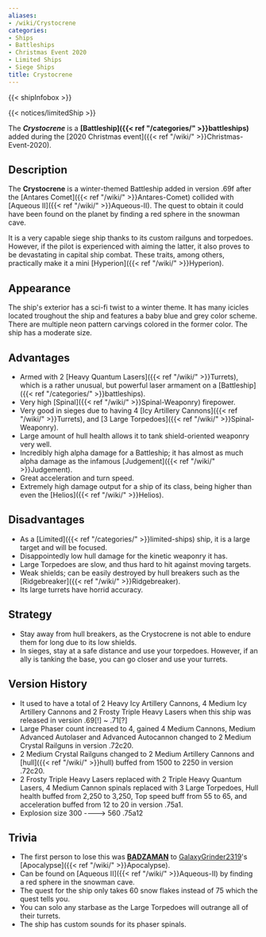 ```yaml
---
aliases:
- /wiki/Crystocrene
categories:
- Ships
- Battleships
- Christmas Event 2020
- Limited Ships
- Siege Ships
title: Crystocrene
---  
```


{{< shipInfobox >}}   

{{< notices/limitedShip >}} 

The **_Crystocrene_** is a **[Battleship]({{< ref "/categories/" >}}battleships)** added during the [2020 Christmas event]({{< ref "/wiki/" >}}Christmas-Event-2020).

## Description

The **Crystocrene** is a winter-themed Battleship added in version .69f after the [Antares Comet]({{< ref "/wiki/" >}}Antares-Comet) collided with [Aqueous II]({{< ref "/wiki/" >}}Aqueous-II). The quest to obtain it could have been found on the planet by finding a red sphere in the snowman cave.

It is a very capable siege ship thanks to its custom railguns and torpedoes. However, if the pilot is experienced with aiming the latter, it also proves to be devastating in capital ship combat. These traits, among others, practically make it a mini [Hyperion]({{< ref "/wiki/" >}}Hyperion).

## Appearance

The ship's exterior has a sci-fi twist to a winter theme. It has many icicles located troughout the ship and features a baby blue and grey color scheme. There are multiple neon pattern carvings colored in the former color. The ship has a moderate size.

## Advantages

- Armed with 2 [Heavy Quantum Lasers]({{< ref "/wiki/" >}}Turrets), which is a rather unusual, but powerful laser armament on a [Battleship]({{< ref "/categories/" >}}battleships).
- Very high [Spinal]({{< ref "/wiki/" >}}Spinal-Weaponry) firepower.
- Very good in sieges due to having 4 [Icy Artillery Cannons]({{< ref "/wiki/" >}}Turrets), and [3 Large Torpedoes]({{< ref "/wiki/" >}}Spinal-Weaponry).
- Large amount of hull health allows it to tank shield-oriented weaponry very well.
- Incredibly high alpha damage for a Battleship; it has almost as much alpha damage as the infamous [Judgement]({{< ref "/wiki/" >}}Judgement).
- Great acceleration and turn speed.
- Extremely high damage output for a ship of its class, being higher than even the [Helios]({{< ref "/wiki/" >}}Helios).

## Disadvantages

- As a [Limited]({{< ref "/categories/" >}}limited-ships) ship, it is a large target and will be focused.
- Disappointedly low hull damage for the kinetic weaponry it has.
- Large Torpedoes are slow, and thus hard to hit against moving targets.
- Weak shields; can be easily destroyed by hull breakers such as the [Ridgebreaker]({{< ref "/wiki/" >}}Ridgebreaker).
- Its large turrets have horrid accuracy.

## Strategy

- Stay away from hull breakers, as the Crystocrene is not able to endure them for long due to its low shields.
- In sieges, stay at a safe distance and use your torpedoes. However, if an ally is tanking the base, you can go closer and use your turrets.

## Version History 

- It used to have a total of 2 Heavy Icy Artillery Cannons, 4 Medium Icy Artillery Cannons and 2 Frosty Triple Heavy Lasers when this ship was released in version .69[!] ~ .71[?]
- Large Phaser count increased to 4, gained 4 Medium Cannons, Medium Advanced Autolaser and Advanced Autocannon changed to 2 Medium Crystal Railguns in version .72c20.
- 2 Medium Crystal Railguns changed to 2 Medium Artillery Cannons and [hull]({{< ref "/wiki/" >}}hull) buffed from 1500 to 2250 in version .72c20.
- 2 Frosty Triple Heavy Lasers replaced with 2 Triple Heavy Quantum Lasers, 4 Medium Cannon spinals replaced with 3 Large Torpedoes, Hull health buffed from 2,250 to 3,250, Top speed buff from 55 to 65, and acceleration buffed from 12 to 20 in version .75a1.
- Explosion size 300 ----> 560 .75a12

## Trivia

- The first person to lose this was [**BADZAMAN**](https://www.roblox.com/users/462328151/profile) to [GalaxyGrinder2319](https://www.roblox.com/users/1006192836/profile)'s [Apocalypse]({{< ref "/wiki/" >}}Apocalypse).
- Can be found on [Aqueous II]({{< ref "/wiki/" >}}Aqueous-II) by finding a red sphere in the snowman cave.
- The quest for the ship only takes 60 snow flakes instead of 75 which the quest tells you.
- You can solo any starbase as the Large Torpedoes will outrange all of their turrets.
- The ship has custom sounds for its phaser spinals.
